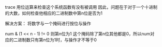 trace 用位运算来检查这个系统函数有没有被调用
因此，问题在于对于一个十进制的大数，如何检查他相应的二进制数中第n位是否为1

解决方案：
将数字与一个掩码进行按位与操作

num & (1 << n - 1) != 0 则第n位为1
这个掩码除了第n位其他都是0，所以num对应的二进制数只有第n位为1时，与操作才不等于0